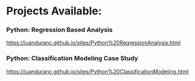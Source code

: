 # Projects Available:

### Python: Regression Based Analysis
https://juanduranc.github.io/sites/Python%20RegressionAnalysis.html

### Python: Classification Modeling Case Study
https://juanduranc.github.io/sites/Python%20ClassificationModeling.html

